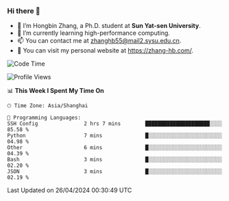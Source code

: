 ### Hi there 👋

- 🔭 I’m Hongbin Zhang, a Ph.D. student at **Sun Yat-sen University**.
- 🌱 I’m currently learning high-performance computing.
- 📫 You can contact me at zhanghb55@mail2.sysu.edu.cn.
- 👀 You can visit my personal website at https://zhang-hb.com/.

<!--START_SECTION:waka-->
![Code Time](http://img.shields.io/badge/Code%20Time-315%20hrs%2057%20mins-blue)

![Profile Views](http://img.shields.io/badge/Profile%20Views-0-blue)

📊 **This Week I Spent My Time On** 

```text
🕑︎ Time Zone: Asia/Shanghai

💬 Programming Languages: 
SSH Config               2 hrs 7 mins        █████████████████████░░░░   85.58 % 
Python                   7 mins              █░░░░░░░░░░░░░░░░░░░░░░░░   04.98 % 
Other                    6 mins              █░░░░░░░░░░░░░░░░░░░░░░░░   04.39 % 
Bash                     3 mins              █░░░░░░░░░░░░░░░░░░░░░░░░   02.20 % 
JSON                     3 mins              █░░░░░░░░░░░░░░░░░░░░░░░░   02.19 % 
```


 Last Updated on 26/04/2024 00:30:49 UTC
<!--END_SECTION:waka-->
